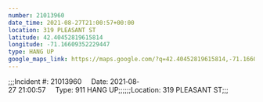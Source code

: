 ```yaml
---
number: 21013960
date_time: 2021-08-27T21:00:57+00:00
location: 319 PLEASANT ST
latitude: 42.40452819615814
longitude: -71.16609352229447
type: HANG UP
google_maps_link: https://maps.google.com/?q=42.40452819615814,-71.16609352229447
---
```


;;;Incident #: 21013960     Date: 2021‐08‐27 21:00:57     Type: 911 HANG UP;;;;;;Location: 319 PLEASANT ST;;;
